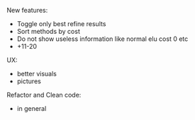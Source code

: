New features:
* Toggle only best refine results
* Sort methods by cost
* Do not show useless information like normal elu cost 0 etc
* +11-20

UX:
* better visuals
* pictures


Refactor and Clean code:
* in general